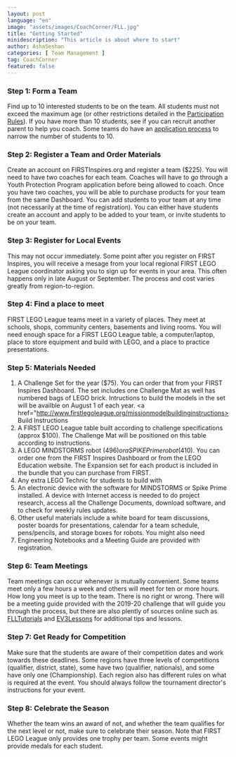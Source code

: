 ```yaml
---
layout: post
language: "en"
image: "assets/images/CoachCorner/FLL.jpg"
title: "Getting Started"
minidescription: "This article is about where to start"
author: AshaSeshan
categories: [ Team Management ]
tag: CoachCorner
featured: false
---
```


### Step 1: Form a Team

Find up to 10 interested students to be on the team. All students must not exceed the maximum age (or other restrictions detailed in the <a href="http://www.firstlegoleague.org/challenge?__hstc=212927755.b8dda8ff22df0199cde07a6839d08c2c.1529421494137.1560127661361.1560167416654.191&__hssc=212927755.1.1560167416654&__hsfp=3676243494#block-block-17">Participation Rules<a/>). If you have more than 10 students, see if you can recruit another parent to help you coach. Some teams do have an <a href="http://flltutorials.com/coachcorner/coaching/2018/07/24/Team-Applications.html">application process</a> to narrow the number of students to 10.

### Step 2: Register a Team and Order Materials

Create an account on FIRSTInspires.org and register a team ($225). You will need to have two coaches for each team. Coaches will have to go through a Youth Protection Program application before being allowed to coach. Once you have two coaches, you will be able to purchase products for your team from the same Dashboard. You can add students to your team at any time (not necessarily at the time of registration). You can either have students create an account and apply to be added to your team, or invite students to be on your team.

### Step 3: Register for Local Events

This may not occur immediately. Some point after you register on FIRST Inspires, you will receive a mesage from your local regional FIRST LEGO League coordinator asking you to sign up for events in your area. This often happens only in late August or September. The process and cost varies greatly from region-to-region.

### Step 4: Find a place to meet

FIRST LEGO League teams meet in a variety of places.  They meet at schools, shops, community centers, basements and living rooms. You will need enough space for a FIRST LEGO League table, a computer/laptop, place to store equipment and build with LEGO, and a place to practice presentations.

### Step 5: Materials Needed

1. A Challenge Set for the year ($75). You can order that from your FIRST Inspires Dashboard. The set includes one Challenge Mat as well has numbered bags of LEGO brick. Intructions to build the models in the set will be availble on August 1 of each year. <a href="http://www.firstlegoleague.org/missionmodelbuildinginstructions> Build Instructions </a>
2. A FIRST LEGO League table built according to challenge specifications (approx $100). The Challenge Mat will be positioned on this table according to instructions.
3. A LEGO MINDSTORMS robot ($496) or a SPIKE Prime robot ($410). You can order one from the FIRST Inspires Dashboard or from the LEGO Education website. The Expansion set for each product is included in the bundle that you can purchase from FIRST.
4. Any extra LEGO Technic for students to build with
5. An electronic device with the software for MINDSTORMS or Spike Prime installed. A device with Internet access is needed to do project research, access all the Challenge Documents, download software, and to check for weekly rules updates.
6. Other useful materials include a white board for team discussions, poster boards for presentations, calendar for a team schedule, pens/pencils, and storage boxes for robots. You might also need 
7. Engineering Notebooks and a Meeting Guide are provided with registration.

### Step 6: Team Meetings 

Team meetings can occur whenever is mutually convenient. Some teams meet only a few hours a week and others will meet for ten or more hours. How long you meet is up to the team. There is no right or wrong. There will be a meeting guide provided with the 2019-20 challenge that will guide you through the process, but there are also plently of sources online such as <a href="http://www.flltutorials.com">FLLTutorials</a> and <a href="http://www.ev3lessons.com">EV3Lessons</a> for additional tips and lessons.

### Step 7:  Get Ready for Competition

Make sure that the students are aware of their competition dates and work towards these deadlines. Some regions have three levels of competitions (qualifier, district, state), some have two (qualifier, nationals), and some have only one (Championship). Each region also has different rules on what is required at the event. You should always follow the tournament director's instructions for your event.

### Step 8: Celebrate the Season

Whether the team wins an award of not, and whether the team qualifies for the next level or not, make sure to celebrate their season. Note that FIRST LEGO League only provides one trophy per team. Some events might provide medals for each student.

